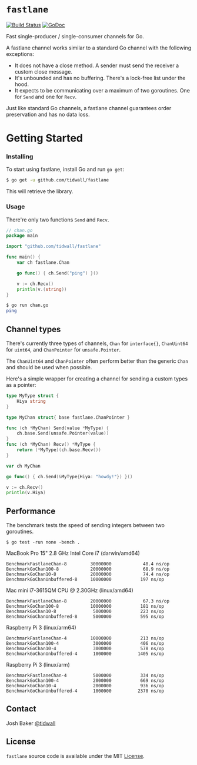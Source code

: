 # `fastlane`

[![Build Status](https://img.shields.io/travis/tidwall/fastlane.svg?style=flat-square)](https://travis-ci.org/tidwall/fastlane)
[![GoDoc](https://img.shields.io/badge/api-reference-blue.svg?style=flat-square)](https://godoc.org/github.com/tidwall/fastlane)


Fast single-producer / single-consumer channels for Go.

A fastlane channel works similar to a standard Go channel with the following exceptions:

- It does not have a close method. A sender must send the receiver a custom close message.
- It's unbounded and has no buffering. There's a lock-free list under the hood.
- It expects to be communicating over a maximum of two goroutines. One for `Send` and one for `Recv`.

Just like standard Go channels, a fastlane channel guarantees order preservation and has no data loss.

# Getting Started

### Installing

To start using fastlane, install Go and run `go get`:

```sh
$ go get -u github.com/tidwall/fastlane
```

This will retrieve the library.

### Usage

There're only two functions `Send` and `Recv`.

```go
// chan.go
package main

import "github.com/tidwall/fastlane"

func main() {
	var ch fastlane.Chan

	go func() { ch.Send("ping") }()

	v := ch.Recv()
	println(v.(string))
}
```

```sh
$ go run chan.go 
ping
```


## Channel types

There's currently three types of channels, `Chan` for `interface{}`, `ChanUint64` for `uint64`, and `ChanPointer` for `unsafe.Pointer`.

The `ChanUint64` and `ChanPointer` often perform better than the generic `Chan` and should be used when possible.

Here's a simple wrapper for creating a channel for sending a custom types as a pointer:

```go
type MyType struct {
	Hiya string
}

type MyChan struct{ base fastlane.ChanPointer }

func (ch *MyChan) Send(value *MyType) {
	ch.base.Send(unsafe.Pointer(value))
}
func (ch *MyChan) Recv() *MyType {
	return (*MyType)(ch.base.Recv())
}
```

```go
var ch MyChan

go func() { ch.Send(&MyType{Hiya: "howdy!"}) }()

v := ch.Recv()
println(v.Hiya)
```

## Performance

The benchmark tests the speed of sending integers between two goroutines.

```
$ go test -run none -bench .
``` 

MacBook Pro 15" 2.8 GHz Intel Core i7 (darwin/amd64)

```
BenchmarkFastlaneChan-8       	30000000	        40.4 ns/op
BenchmarkGoChan100-8          	20000000	        68.9 ns/op
BenchmarkGoChan10-8           	20000000	        74.4 ns/op
BenchmarkGoChanUnbuffered-8   	10000000	       197 ns/op
```

Mac mini i7-3615QM CPU @ 2.30GHz (linux/amd64)

```
BenchmarkFastlaneChan-8       	20000000	        67.3 ns/op
BenchmarkGoChan100-8          	10000000	       181 ns/op
BenchmarkGoChan10-8           	 5000000	       223 ns/op
BenchmarkGoChanUnbuffered-8   	 5000000	       595 ns/op
```

Raspberry Pi 3 (linux/arm64)

```
BenchmarkFastlaneChan-4       	10000000	       213 ns/op
BenchmarkGoChan100-4          	 3000000	       406 ns/op
BenchmarkGoChan10-4           	 3000000	       578 ns/op
BenchmarkGoChanUnbuffered-4   	 1000000	      1405 ns/op
```

Raspberry Pi 3 (linux/arm)

```
BenchmarkFastlaneChan-4       	 5000000	       334 ns/op
BenchmarkGoChan100-4          	 2000000	       669 ns/op
BenchmarkGoChan10-4           	 2000000	       936 ns/op
BenchmarkGoChanUnbuffered-4   	 1000000	      2370 ns/op
```

## Contact

Josh Baker [@tidwall](http://twitter.com/tidwall)

## License

`fastlane` source code is available under the MIT [License](/LICENSE).

